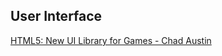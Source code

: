 



## User Interface
[HTML5: New UI Library for Games - Chad Austin](http://www.slideshare.net/chadaustin/html5-new-ui-library-for-games-chad-austin)